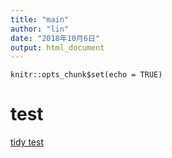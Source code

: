 ```yaml
---
title: "main"
author: "lin"
date: "2018年10月6日"
output: html_document
---
```


```{r setup, include=FALSE}
knitr::opts_chunk$set(echo = TRUE)
```
# test

[tidy test](./TidyBasic01.html)
